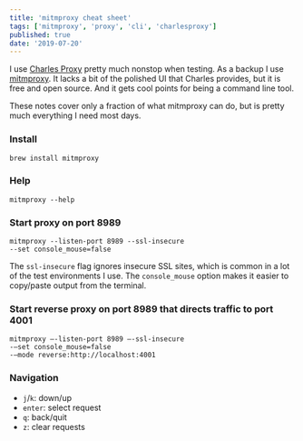 ```yaml
---
title: 'mitmproxy cheat sheet'
tags: ['mitmproxy', 'proxy', 'cli', 'charlesproxy']
published: true
date: '2019-07-20'
---
```


I use [Charles Proxy](https://www.charlesproxy.com/) pretty much nonstop when 
testing. As a backup I use [mitmproxy](https://mitmproxy.org/). It lacks a bit
of the polished UI that Charles provides, but it is free and open source. And it
gets cool points for being a command line tool.

These notes cover only a fraction of what mitmproxy can do, but is pretty much
everything I need most days.


### Install
```
brew install mitmproxy
```

### Help
```
mitmproxy --help
```

### Start proxy on port 8989
```
mitmproxy --listen-port 8989 --ssl-insecure 
--set console_mouse=false
```
The ```ssl-insecure``` flag ignores insecure SSL sites, which is common in
a lot of the test environments I use. The ```console_mouse``` option makes it 
easier to copy/paste output from the terminal.

### Start reverse proxy on port 8989 that directs traffic to port 4001
```
mitmproxy —-listen-port 8989 —-ssl-insecure
-—set console_mouse=false 
-—mode reverse:http://localhost:4001
```

### Navigation
* `j`/`k`: down/up
* `enter`: select request
* `q`: back/quit
* `z`: clear requests
